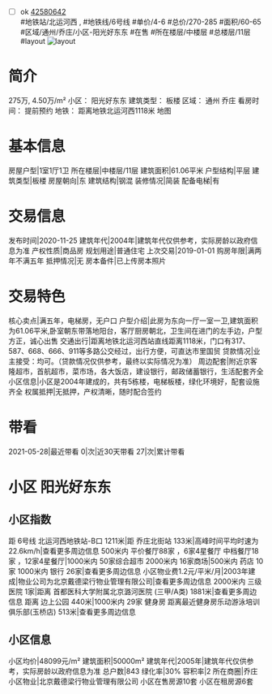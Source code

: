 - [ ] ok [42580642](https://bj.5i5j.com/ershoufang/42580642.html)  
 #地铁站/北运河西 ,  #地铁线/6号线
#单价/4-6 #总价/270-285 #面积/60-65   #区域/通州/乔庄/小区-阳光好东东 #在售 #所在楼层/中楼层 #总楼层/11层 #layout 
![layout](http://image16.5i5j.com/erp/house/4258/42580642/huxing/nciehbbn1cf2edc5.jpg_P5.jpg) 
# 简介 
 275万,  4.50万/m² 
小区： 阳光好东东
建筑类型： 板楼
区域： 通州 乔庄
看房时间： 提前预约
地铁： 距离地铁北运河西1118米 地图
# 基本信息 
 房屋户型|1室1厅1卫
所在楼层|中楼层/11层
建筑面积|61.06平米
户型结构|平层
建筑类型|板楼
房屋朝向|东
建筑结构|钢混
装修情况|简装
配备电梯|有
# 交易信息 
 发布时间|2020-11-25
建筑年代|2004年|建筑年代仅供参考，实际房龄以政府信息为准
产权性质|商品房
规划用途|普通住宅
上次交易|2019-01-01
购房年限|满两年不满五年
抵押情况|无
房本备件|已上传房本照片
# 交易特色 
 核心卖点|满五年，电梯房，无户口
户型介绍|此房为东向一厅一室一卫,建筑面积为61.06平米,卧室朝东带落地阳台，客厅厨房朝北，卫生间在进门的左手边，户型方正，诚心出售
交通出行|距离地铁北运河西站直线距离1118米，门口有317、587、668、666、911等多路公交经过，出行方便，可直达市里国贸
贷款情况|业主接受：均可。（贷款情况仅供参考，最终以实际情况为准）
周边配套|附近京客隆超市，首航超市，菜市场，各大饭店，建设银行，邮政储蓄银行，生活配套齐全
小区信息|小区是2004年建成的，共有5栋楼，电梯板楼，绿化环境好，配套设施齐全
权属抵押|无抵押，产权清晰，随时配合签约
# 带看 
 2021-05-28|最近带看	 0|次|近30天带看	 27|次|累计带看
# 小区 阳光好东东
## 小区指数 
 距 6号线 北运河西地铁站-B口 1211米|距 乔庄北街站 133米|高峰时间平均时速为22.6km/h|查看更多周边信息
500米内 平价餐厅88家 ，6家4星餐厅
中档餐厅18家 ，12家4星餐厅|1000米内 50家综合超市
2000米内 16家商场|500米内 药店 10家
1000米内 银行 26家|查看更多周边信息
小区物业费1.2元/平米/月|2003年建成|物业公司为北京戴德梁行物业管理有限公司|查看更多周边信息
2000米内 三级医院 1家|距离 首都医科大学附属北京潞河医院 (三甲/A类) 1881米|查看更多周边信息
距离 边上公园 440米|1000米内 29家 健身房
距离最近健身房乐动游泳培训俱乐部(玉桥店) 513米|查看更多周边信息
## 小区信息 
 小区均价|48099元/m²
建筑面积|50000m²
建筑年代|2005年|建筑年代仅供参考，实际房龄以政府信息为准
总户数|843
绿化率|30%
容积率|2
所在商圈|乔庄
小区物业|北京戴德梁行物业管理有限公司
小区在售房源10套
小区在租房源6套
